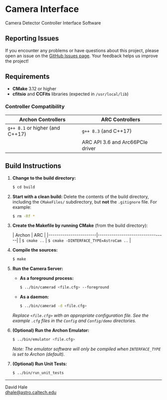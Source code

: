 # Camera Interface

Camera Detector Controller Interface Software

## Reporting Issues

If you encounter any problems or have questions about this project, please open an issue on the [GitHub Issues page](https://github.com/CaltechOpticalObservatories/camera-interface/issues). Your feedback helps us improve the project!

## Requirements

- **CMake** 3.12 or higher
- **cfitsio** and **CCFits** libraries (expected in `/usr/local/lib`)

### Controller Compatibility

| Archon Controllers                  | ARC Controllers                              |
|------------------------------------|----------------------------------------------|
| `g++ 8.1` or higher (and C++17)    | `g++ 8.3` (and C++17)                        |
|                                    | ARC API 3.6 and Arc66PCIe driver             |

## Build Instructions

1. **Change to the build directory:**

    ```bash
    $ cd build
    ```

2. **Start with a clean build:** Delete the contents of the build directory, including the `CMakeFiles/` subdirectory, but **not** the `.gitignore` file. For example:

    ```bash
    $ rm -Rf *
    ```

3. **Create the Makefile by running CMake** (from the build directory):

   | Archon                 | ARC                              |
       |------------------------|----------------------------------|
   | `$ cmake ..`           | `$ cmake -DINTERFACE_TYPE=AstroCam ..` |

4. **Compile the sources:**

    ```bash
    $ make
    ```

5. **Run the Camera Server:**

    - **As a foreground process:**

        ```bash
        $ ../bin/camerad <file.cfg> --foreground
        ```

    - **As a daemon:**

        ```bash
        $ ../bin/camerad -d <file.cfg>
        ```

   *Replace `<file.cfg>` with an appropriate configuration file. See the example `.cfg` files in the `Config` and `Config/demo` directories.*

6. **(Optional) Run the Archon Emulator:**

    ```bash
    $ ../bin/emulator <file.cfg>
    ```

   *Note: The emulator software will only be compiled when `INTERFACE_TYPE` is set to Archon (default).*

7. **(Optional) Run Unit Tests:**

    ```bash
    $ ../bin/run_unit_tests
    ```

---

David Hale  
<dhale@astro.caltech.edu>